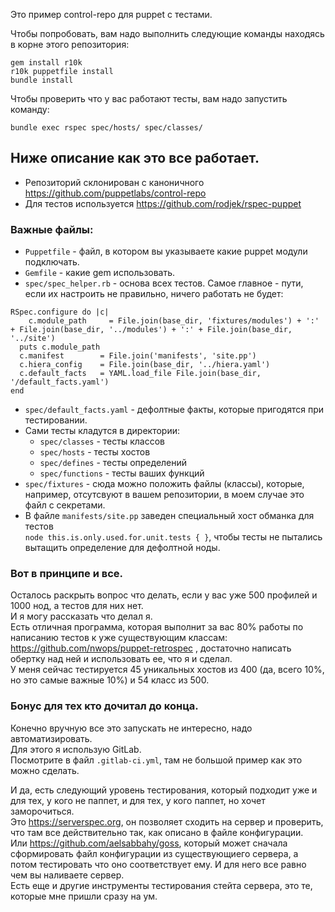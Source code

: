 Это пример control-repo для puppet с тестами.  

Чтобы попробовать, вам надо выполнить следующие команды находясь в корне этого репозитория:  
```
gem install r10k
r10k puppetfile install
bundle install
```

Чтобы проверить что у вас работают тесты, вам надо запустить команду:  
```
bundle exec rspec spec/hosts/ spec/classes/
```

## Ниже описание как это все работает.  

- Репозиторий склонирован с каноничного https://github.com/puppetlabs/control-repo
- Для тестов используется https://github.com/rodjek/rspec-puppet

### Важные файлы:
- `Puppetfile` - файл, в котором вы указываете какие puppet модули подключать.
- `Gemfile` - какие gem использовать.
- `spec/spec_helper.rb` - основа всех тестов. Самое главное - пути, если их настроить не правильно, ничего работать не будет:
```
RSpec.configure do |c|
    c.module_path     = File.join(base_dir, 'fixtures/modules') + ':' + File.join(base_dir, '../modules') + ':' + File.join(base_dir, '../site')
  puts c.module_path
  c.manifest        = File.join('manifests', 'site.pp')
  c.hiera_config    = File.join(base_dir, '../hiera.yaml')
  c.default_facts   = YAML.load_file File.join(base_dir, '/default_facts.yaml')
end
```
- `spec/default_facts.yaml` - дефолтные факты, которые пригодятся при тестировании.
- Сами тесты кладутся в директории:
  - `spec/classes` - тесты классов
  - `spec/hosts` - тесты хостов
  - `spec/defines` - тесты определений
  - `spec/functions` - тесты ваших функций
- `spec/fixtures` - сюда можно положить файлы (классы), которые, например, отсутсвуют в вашем репозитории, в моем случае это файл с секретами.
- В файле `manifests/site.pp` заведен специальный хост обманка для тестов  
`node this.is.only.used.for.unit.tests { }`, чтобы тесты не пытались вытащить определение для дефолтной ноды.


### Вот в принципе и все.

Осталось раскрыть вопрос что делать, если у вас уже 500 профилей и 1000 нод, а тестов для них нет.  
И я могу рассказать что делал я.  
Есть отличная программа, которая выполнит за вас 80% работы по написанию тестов к уже существующим классам:   https://github.com/nwops/puppet-retrospec , достаточно написать обертку над ней и использовать ее, что я и сделал.  
У меня сейчас тестируется 45 уникальных хостов из 400 (да, всего 10%, но это самые важные 10%) и 54 класс из 500.


### Бонус для тех кто дочитал до конца.  

Конечно вручную все это запускать не интересно, надо автоматизировать.  
Для этого я использую GitLab.  
Посмотрите в файл `.gitlab-ci.yml`, там не большой пример как это можно сделать.  

И да, есть следующий уровень тестирования, который подходит уже и для тех, у кого не паппет, и для тех, у кого паппет, но хочет заморочиться.  
Это https://serverspec.org, он позволяет сходить на сервер и проверить, что там все действительно так, как описано в файле конфигурации.  
Или https://github.com/aelsabbahy/goss, который может сначала сформировать файл конфигурации из существующиего сервера, а потом тестировать что оно соответствует ему. И для него все равно чем вы наливаете сервер.  
Есть еще и другие инструменты тестирования стейта сервера, это те, которые мне пришли сразу на ум.
